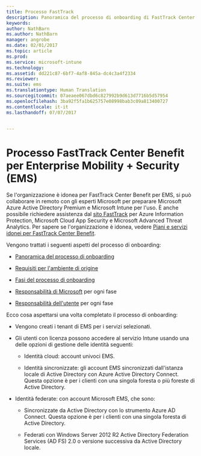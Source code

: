 ```yaml
---
title: Processo FastTrack
description: Panoramica del processo di onboarding di FastTrack Center Benefit
keywords: 
author: NathBarn
ms.author: NathBarn
manager: angrobe
ms.date: 02/01/2017
ms.topic: article
ms.prod: 
ms.service: microsoft-intune
ms.technology: 
ms.assetid: dd221c87-6bf7-4af8-845a-dc4c3a4f2334
ms.reviewer: 
ms.suite: ems
ms.translationtype: Human Translation
ms.sourcegitcommit: 07aeaee067dbd6c827992b9d613d7716b5d57954
ms.openlocfilehash: 3ba92f5fa1b625757e08998bab3c09a813400727
ms.contentlocale: it-it
ms.lasthandoff: 07/07/2017


---
```


# <a name="fasttrack-center-benefit-process-for-enterprise-mobility--security-ems"></a>Processo FastTrack Center Benefit per Enterprise Mobility + Security (EMS)
Se l'organizzazione è idonea per FastTrack Center Benefit per EMS, si può collaborare in remoto con gli esperti Microsoft per preparare Microsoft Azure Active Directory Premium e Microsoft Intune per l'uso. È anche possibile richiedere assistenza dal [sito FastTrack](http://fasttrack.microsoft.com/ems) per Azure Information Protection, Microsoft Cloud App Security e Microsoft Advanced Threat Analytics. Per sapere se l'organizzazione è idonea, vedere [Piani e servizi idonei per FastTrack Center Benefit](fasttrack-center-benefit-for-enterprise-mobility-suite-ems.md).


Vengono trattati i seguenti aspetti del processo di onboarding:

-   [Panoramica del processo di onboarding](fasttrack-center-benefit-process-for-ems-overview.md)

-   [Requisiti per l'ambiente di origine](fasttrack-center-benefit-process-for-ems-environment-expectations.md)

-   [Fasi del processo di onboarding](fasttrack-center-benefit-process-for-ems-phases.md)

-   [Responsabilità di Microsoft](fasttrack-center-benefit-process-for-ems-microsoft-responsibilities.md) per ogni fase

-   [Responsabilità dell'utente](fasttrack-center-benefit-process-for-ems-your-responsibilities.md) per ogni fase

Ecco cosa aspettarsi una volta completato il processo di onboarding:

-   Vengono creati i tenant di EMS per i servizi selezionati.

-   Gli utenti con licenza possono accedere al servizio Intune usando una delle opzioni di gestione delle identità seguenti:

    -   Identità cloud: account univoci EMS.

    -   Identità sincronizzate: gli account EMS sincronizzati dall'istanza locale di Active Directory con Azure Active Directory Connect. Questa opzione è per i clienti con una singola foresta o più foreste di Active Directory.

-   Identità federate: con account Microsoft EMS, che sono:

    -   Sincronizzate da Active Directory con lo strumento Azure AD Connect. Questa opzione è per i clienti con una singola foresta di Active Directory.

    -   Federati con Windows Server 2012 R2 Active Directory Federation Services (AD FS) 2.0 o versione successiva da Active Directory locale.


